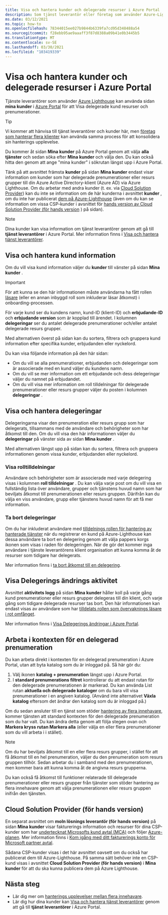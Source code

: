 ```yaml
---
title: Visa och hantera kunder och delegerade resurser i Azure Portal
description: Som tjänst leverantör eller företag som använder Azure-Lighthouse kan du Visa alla delegerade resurser och prenumerationer genom att gå till mina kunder i Azure Portal.
ms.date: 03/12/2021
ms.topic: how-to
ms.openlocfilehash: 78344015ee027b9844b6339fa7cd95d348488a54
ms.sourcegitcommit: f28ebb95ae9aaaff3f87d8388a09b41e0b3445b5
ms.translationtype: MT
ms.contentlocale: sv-SE
ms.lasthandoff: 03/30/2021
ms.locfileid: "103419339"
---
```

# <a name="view-and-manage-customers-and-delegated-resources-in-the-azure-portal"></a>Visa och hantera kunder och delegerade resurser i Azure Portal

Tjänste leverantörer som använder [Azure Lighthouse](../overview.md) kan använda sidan **mina kunder** i [Azure Portal](https://portal.azure.com) för att Visa delegerade kund resurser och prenumerationer.

> [!TIP]
> Vi kommer att hänvisa till tjänst leverantörer och kunder här, men [företag som hanterar flera klienter](../concepts/enterprise.md) kan använda samma process för att konsolidera sin hanterings upplevelse.

Du kommer åt sidan **Mina kunder** på Azure Portal genom att välja **alla tjänster** och sedan söka efter **Mina kunder** och välja den. Du kan också hitta den genom att ange "mina kunder" i sökrutan längst upp i Azure Portal.

Tänk på att avsnittet främsta **kunder** på sidan **Mina kunder** endast visar information om kunder som har delegerade prenumerationer eller resurs grupper till din Azure Active Directory-klient (Azure AD) via Azure Lighthouse. Om du arbetar med andra kunder (t. ex. via [Cloud Solution Provider](/partner-center/csp-overview)) kan du inte se information om de här kunderna i avsnittet **kunder** , om du inte har publicerat [dem på Azure-Lighthouse](onboard-customer.md) (även om du kan se information om vissa CSP-kunder i avsnittet för [hands version av Cloud Solution Provider (för hands version](#cloud-solution-provider-preview) ) på sidan).

> [!NOTE]
> Dina kunder kan visa information om tjänst leverantörer genom att gå till **tjänst leverantörer** i Azure Portal. Mer information finns i [Visa och hantera tjänst leverantörer](view-manage-service-providers.md).

## <a name="view-and-manage-customer-details"></a>Visa och hantera kund information

Om du vill visa kund information väljer du **kunder** till vänster på sidan **Mina kunder** .

> [!IMPORTANT]
> För att kunna se den här informationen måste användarna ha fått rollen [läsare](../../role-based-access-control/built-in-roles.md#reader) (eller en annan inbyggd roll som inkluderar läsar åtkomst) i onboarding-processen.

För varje kund ser du kundens namn, kund-ID (klient-ID) och **erbjudande-ID** och **erbjudande version** som är kopplad till ärendet. I kolumnen **delegeringar** ser du antalet delegerade prenumerationer och/eller antalet delegerade resurs grupper.

Med alternativen överst på sidan kan du sortera, filtrera och gruppera kund information efter specifika kunder, erbjudanden eller nyckelord.

Du kan visa följande information på den här sidan:

- Om du vill se alla prenumerationer, erbjudanden och delegeringar som är associerade med en kund väljer du kundens namn.
- Om du vill se mer information om ett erbjudande och dess delegeringar väljer du namnet på erbjudandet.
- Om du vill visa mer information om roll tilldelningar för delegerade prenumerationer eller resurs grupper väljer du posten i kolumnen **delegeringar** .

## <a name="view-and-manage-delegations"></a>Visa och hantera delegeringar

Delegeringarna visar den prenumeration eller resurs grupp som har delegerats, tillsammans med de användare och behörigheter som har åtkomst till den. Om du vill visa den här informationen väljer du **delegeringar** på vänster sida av sidan **Mina kunder** .

Med alternativen längst upp på sidan kan du sortera, filtrera och gruppera informationen genom vissa kunder, erbjudanden eller nyckelord.

### <a name="view-role-assignments"></a>Visa rolltilldelningar

Användare och behörigheter som är associerade med varje delegering visas i kolumnen **roll tilldelningar** . Du kan välja varje post om du vill visa en fullständig lista över användare, grupper och tjänstens huvud namn som har beviljats åtkomst till prenumerationen eller resurs gruppen. Därifrån kan du välja en viss användare, grupp eller tjänstens huvud namn för att få mer information.

### <a name="remove-delegations"></a>Ta bort delegeringar

Om du har inkluderat användare med [tilldelnings rollen för hantering av hanterade tjänster](../../role-based-access-control/built-in-roles.md#managed-services-registration-assignment-delete-role) när du registrerar en kund på Azure-Lighthouse kan dessa användare ta bort en delegering genom att välja pappers korgs ikonen som visas i raden för delegeringen. När de gör det kommer inga användare i tjänste leverantörens klient organisation att kunna komma åt de resurser som tidigare har delegerats.

Mer information finns i [ta bort åtkomst till en delegering](remove-delegation.md).

## <a name="view-delegation-change-activity"></a>Visa Delegerings ändrings aktivitet

Avsnittet **aktivitets logg** på sidan **Mina kunder** håller koll på varje gång kund prenumerationer eller resurs grupper delegeras till din klient, och varje gång som tidigare delegerade resurser tas bort. Den här informationen kan endast visas av användare som har [tilldelats rollen som övervaknings läsare i rot omfånget](monitor-delegation-changes.md).

Mer information finns i [Visa Delegerings ändringar i Azure Portal](monitor-delegation-changes.md#view-delegation-changes-in-the-azure-portal).

## <a name="work-in-the-context-of-a-delegated-subscription"></a>Arbeta i kontexten för en delegerad prenumeration

Du kan arbeta direkt i kontexten för en delegerad prenumeration i Azure Portal, utan att byta katalog som du är inloggad på. Så här gör du:

1. Välj ikonen **katalog + prenumeration** längst upp i Azure Portal.
2. I **standard prenumerations filtret** kontrollerar du att endast rutan för den delegerade prenumerationen är markerad. Du kan använda List rutan **aktuella och delegerade kataloger** om du bara vill visa prenumerationer i en angiven katalog. (Använd inte alternativet **Växla katalog** eftersom det ändrar den katalog som du är inloggad på.)

Om du sedan ansluter till en tjänst som stöder [hantering av flera innehavare](../concepts/cross-tenant-management-experience.md), kommer tjänsten att standard kontexten för den delegerade prenumeration som du har valt. Du kan ändra detta genom att följa stegen ovan och **Markera kryss rutan Markera alla** (eller välja en eller flera prenumerationer som du vill arbeta i i stället).

> [!NOTE]
> Om du har beviljats åtkomst till en eller flera resurs grupper, i stället för att få åtkomst till en hel prenumeration, väljer du den prenumeration som resurs gruppen tillhör. Sedan arbetar du i samband med den prenumerationen, men kommer bara att kunna komma åt de angivna resurs grupperna.

Du kan också få åtkomst till funktioner relaterade till delegerade prenumerationer eller resurs grupper från tjänster som stöder hantering av flera innehavare genom att välja prenumerationen eller resurs gruppen inifrån den tjänsten.

## <a name="cloud-solution-provider-preview"></a>Cloud Solution Provider (för hands version)

En separat avsnittet om **moln lösnings leverantör (för hands version)** på sidan **Mina kunder** visar fakturerings information och resurser för dina CSP-kunder som har [undertecknat Microsofts kund avtal (MCA)](/partner-center/confirm-customer-agreement) och följer [Azure-planen](/partner-center/azure-plan-get-started). Mer information finns i [Kom igång med ditt fakturerings konto för Microsoft partner avtal](../../cost-management-billing/understand/mpa-overview.md).

Sådana CSP-kunder visas i det här avsnittet oavsett om du också har publicerat dem till Azure-Lighthouse. På samma sätt behöver inte en CSP-kund visas i avsnittet **Cloud Solution Provider (för hands version)** i **Mina kunder** för att du ska kunna publicera dem på Azure Lighthouse.

## <a name="next-steps"></a>Nästa steg

- Lär dig mer om [hanterings upplevelser mellan flera innehavare](../concepts/cross-tenant-management-experience.md).
- Lär dig hur dina kunder kan [Visa och hantera tjänst leverantörer](view-manage-service-providers.md) genom att gå till **tjänst leverantörer** i Azure Portal.
